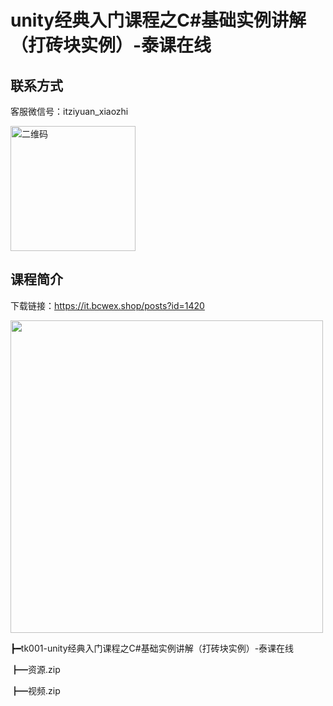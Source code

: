 # unity经典入门课程之C#基础实例讲解（打砖块实例）-泰课在线

## 联系方式

客服微信号：itziyuan_xiaozhi

<img src="https://ziyuanyun.oss-cn-guangzhou.aliyuncs.com/common/20240614073449/666b82192834a.jpg" width="200" height="200" alt="二维码">

## 课程简介

下载链接：https://it.bcwex.shop/posts?id=1420

<img src="https://ziyuanyun.oss-cn-guangzhou.aliyuncs.com/yun/20240515153931/664466b3b578e.jpg" width="500" alt="">

  ┣━tk001-unity经典入门课程之C#基础实例讲解（打砖块实例）-泰课在线

 ┣━资源.zip

 ┣━视频.zip

  